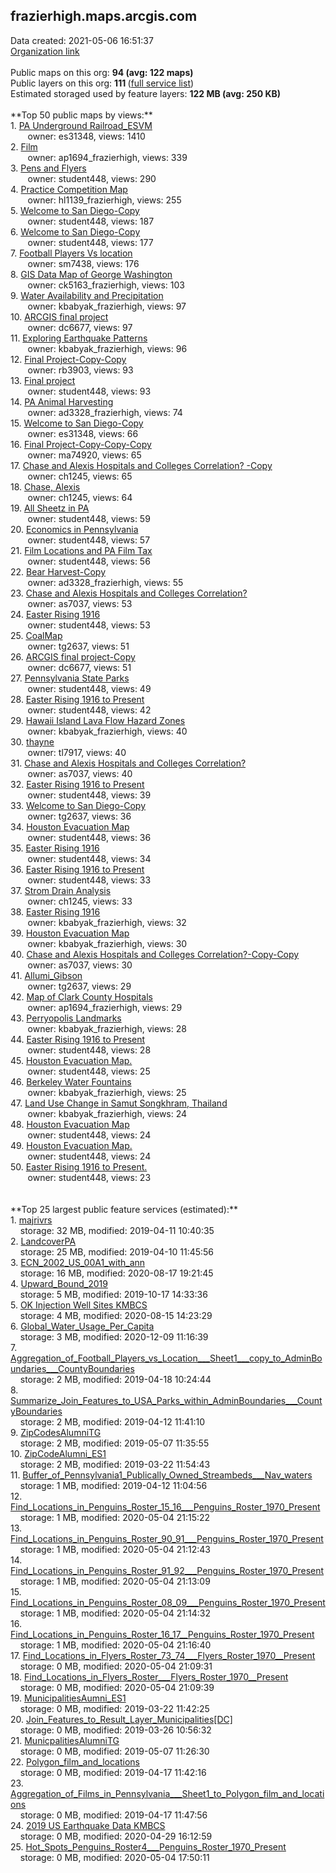 <h2>frazierhigh.maps.arcgis.com</h2> Data created: 2021-05-06 16:51:37 <br /><a target='new' href='https://frazierhigh.maps.arcgis.com'>Organization link</a><br /><br />Public maps on this org: <b>94 (avg: 122 maps)</b><br />Public layers on this org: <b>111 </b>(<a target='new' href='https://services.arcgis.com/sRvAnyIC4ZkFCTae/ArcGIS/rest/services'>full service list</a>)<br />Estimated storaged used by feature layers: <b>122 MB (avg: 250 KB)</b><br /><br />**Top 50 public maps by views:**<br />  1. <a target='new' href='https://www.arcgis.com/home/item.html?id=05b76906c58b4dff839560e806b4a133'>PA Underground Railroad_ESVM</a> <br />  &nbsp;&nbsp;&nbsp;&nbsp; &nbsp;&nbsp;owner: es31348, views: 1410<br />  2. <a target='new' href='https://www.arcgis.com/home/item.html?id=1a9f5b2542df4e3b92679f3c5de2bd4a'>Film</a> <br />  &nbsp;&nbsp;&nbsp;&nbsp; &nbsp;&nbsp;owner: ap1694_frazierhigh, views: 339<br />  3. <a target='new' href='https://www.arcgis.com/home/item.html?id=b429e50d564a41ac9787e47b4a6d66be'>Pens and Flyers</a> <br />  &nbsp;&nbsp;&nbsp;&nbsp; &nbsp;&nbsp;owner: student448, views: 290<br />  4. <a target='new' href='https://www.arcgis.com/home/item.html?id=86a62dc32baa46be8896304e8bc8e4d0'>Practice Competition Map</a> <br />  &nbsp;&nbsp;&nbsp;&nbsp; &nbsp;&nbsp;owner: hl1139_frazierhigh, views: 255<br />  5. <a target='new' href='https://www.arcgis.com/home/item.html?id=43cab1a8388b46febd21bf955b535cd8'>Welcome to San Diego-Copy</a> <br />  &nbsp;&nbsp;&nbsp;&nbsp; &nbsp;&nbsp;owner: student448, views: 187<br />  6. <a target='new' href='https://www.arcgis.com/home/item.html?id=766bd463a0874e918c8978e0954380e1'>Welcome to San Diego-Copy</a> <br />  &nbsp;&nbsp;&nbsp;&nbsp; &nbsp;&nbsp;owner: student448, views: 177<br />  7. <a target='new' href='https://www.arcgis.com/home/item.html?id=275ade1333014a86b0954b9e462f744b'>Football Players Vs location</a> <br />  &nbsp;&nbsp;&nbsp;&nbsp; &nbsp;&nbsp;owner: sm7438, views: 176<br />  8. <a target='new' href='https://www.arcgis.com/home/item.html?id=89420fed19644d3bbc0da4121e05e71e'>GIS Data Map of George Washington</a> <br />  &nbsp;&nbsp;&nbsp;&nbsp; &nbsp;&nbsp;owner: ck5163_frazierhigh, views: 103<br />  9. <a target='new' href='https://www.arcgis.com/home/item.html?id=b639c18bc9a74c0a909c0a97448cb13f'>Water Availability and Precipitation</a> <br />  &nbsp;&nbsp;&nbsp;&nbsp; &nbsp;&nbsp;owner: kbabyak_frazierhigh, views: 97<br />  10. <a target='new' href='https://www.arcgis.com/home/item.html?id=98ccfa940198459d94b79e3a158f5182'>ARCGIS final project</a> <br />  &nbsp;&nbsp;&nbsp;&nbsp; &nbsp;&nbsp;owner: dc6677, views: 97<br />  11. <a target='new' href='https://www.arcgis.com/home/item.html?id=bf4400d8d1684feeac8e01cc9f5e9786'>Exploring Earthquake Patterns</a> <br />  &nbsp;&nbsp;&nbsp;&nbsp; &nbsp;&nbsp;owner: kbabyak_frazierhigh, views: 96<br />  12. <a target='new' href='https://www.arcgis.com/home/item.html?id=59eed9cf6e9b424da622e6faba8328cc'>Final Project-Copy-Copy</a> <br />  &nbsp;&nbsp;&nbsp;&nbsp; &nbsp;&nbsp;owner: rb3903, views: 93<br />  13. <a target='new' href='https://www.arcgis.com/home/item.html?id=55de7b666c05487b88565a8ba21975e4'>Final project</a> <br />  &nbsp;&nbsp;&nbsp;&nbsp; &nbsp;&nbsp;owner: student448, views: 93<br />  14. <a target='new' href='https://www.arcgis.com/home/item.html?id=e322e7d0fa4047afb560e4dc36620738'>PA Animal Harvesting</a> <br />  &nbsp;&nbsp;&nbsp;&nbsp; &nbsp;&nbsp;owner: ad3328_frazierhigh, views: 74<br />  15. <a target='new' href='https://www.arcgis.com/home/item.html?id=efef7bbc14c843ae9145a6ab79c5ce8f'>Welcome to San Diego-Copy</a> <br />  &nbsp;&nbsp;&nbsp;&nbsp; &nbsp;&nbsp;owner: es31348, views: 66<br />  16. <a target='new' href='https://www.arcgis.com/home/item.html?id=97ba6fd142fd4e5db0cfb48bcb400443'>Final Project-Copy-Copy-Copy</a> <br />  &nbsp;&nbsp;&nbsp;&nbsp; &nbsp;&nbsp;owner: ma74920, views: 65<br />  17. <a target='new' href='https://www.arcgis.com/home/item.html?id=717921dcbcc94e3a85fd63890292f917'>Chase and Alexis Hospitals and Colleges Correlation? -Copy</a> <br />  &nbsp;&nbsp;&nbsp;&nbsp; &nbsp;&nbsp;owner: ch1245, views: 65<br />  18. <a target='new' href='https://www.arcgis.com/home/item.html?id=06befc843ed341c58a65704d05a0e20a'>Chase, Alexis</a> <br />  &nbsp;&nbsp;&nbsp;&nbsp; &nbsp;&nbsp;owner: ch1245, views: 64<br />  19. <a target='new' href='https://www.arcgis.com/home/item.html?id=e6e13c2def1245c2bdde4bcfa4a999cc'>All Sheetz in PA</a> <br />  &nbsp;&nbsp;&nbsp;&nbsp; &nbsp;&nbsp;owner: student448, views: 59<br />  20. <a target='new' href='https://www.arcgis.com/home/item.html?id=edeee38983f441ab9786ab918a70cbd3'>Economics in Pennsylvania</a> <br />  &nbsp;&nbsp;&nbsp;&nbsp; &nbsp;&nbsp;owner: student448, views: 57<br />  21. <a target='new' href='https://www.arcgis.com/home/item.html?id=78e28db0f6df4a3286d9d09c1bec0f11'>Film Locations and PA Film Tax</a> <br />  &nbsp;&nbsp;&nbsp;&nbsp; &nbsp;&nbsp;owner: student448, views: 56<br />  22. <a target='new' href='https://www.arcgis.com/home/item.html?id=be938765af64479db47d25efea7c8e38'>Bear Harvest-Copy</a> <br />  &nbsp;&nbsp;&nbsp;&nbsp; &nbsp;&nbsp;owner: ad3328_frazierhigh, views: 55<br />  23. <a target='new' href='https://www.arcgis.com/home/item.html?id=22399ac0e2c241e39d8f0d35f91c786c'>Chase and Alexis Hospitals and Colleges Correlation?</a> <br />  &nbsp;&nbsp;&nbsp;&nbsp; &nbsp;&nbsp;owner: as7037, views: 53<br />  24. <a target='new' href='https://www.arcgis.com/home/item.html?id=1ac5f644d2b1493ebb9cd81345d879ca'>Easter Rising 1916</a> <br />  &nbsp;&nbsp;&nbsp;&nbsp; &nbsp;&nbsp;owner: student448, views: 53<br />  25. <a target='new' href='https://www.arcgis.com/home/item.html?id=7a508588d3144427ac1fd20c4787795c'>CoalMap</a> <br />  &nbsp;&nbsp;&nbsp;&nbsp; &nbsp;&nbsp;owner: tg2637, views: 51<br />  26. <a target='new' href='https://www.arcgis.com/home/item.html?id=b90fe441f5434db5ae9c870c452c9344'>ARCGIS final project-Copy</a> <br />  &nbsp;&nbsp;&nbsp;&nbsp; &nbsp;&nbsp;owner: dc6677, views: 51<br />  27. <a target='new' href='https://www.arcgis.com/home/item.html?id=b6c38b57ff0a4cbd8f60cceecfb62ad5'>Pennsylvania State Parks</a> <br />  &nbsp;&nbsp;&nbsp;&nbsp; &nbsp;&nbsp;owner: student448, views: 49<br />  28. <a target='new' href='https://www.arcgis.com/home/item.html?id=575248be9a53417fa9c0db6dcd4ee6f2'>Easter Rising 1916 to Present</a> <br />  &nbsp;&nbsp;&nbsp;&nbsp; &nbsp;&nbsp;owner: student448, views: 42<br />  29. <a target='new' href='https://www.arcgis.com/home/item.html?id=5129b3a603cc4f12a6714a0a7a63c1c0'>Hawaii Island Lava Flow Hazard Zones</a> <br />  &nbsp;&nbsp;&nbsp;&nbsp; &nbsp;&nbsp;owner: kbabyak_frazierhigh, views: 40<br />  30. <a target='new' href='https://www.arcgis.com/home/item.html?id=b9bb87f06a5c47eab5a92adc2eca446b'>thayne</a> <br />  &nbsp;&nbsp;&nbsp;&nbsp; &nbsp;&nbsp;owner: tl7917, views: 40<br />  31. <a target='new' href='https://www.arcgis.com/home/item.html?id=986ee814ee45434f98c8f94c9ab9a104'>Chase and Alexis Hospitals and Colleges Correlation? </a> <br />  &nbsp;&nbsp;&nbsp;&nbsp; &nbsp;&nbsp;owner: as7037, views: 40<br />  32. <a target='new' href='https://www.arcgis.com/home/item.html?id=52ee7a7f478e4945b226aad804f05bd9'>Easter Rising 1916 to Present</a> <br />  &nbsp;&nbsp;&nbsp;&nbsp; &nbsp;&nbsp;owner: student448, views: 39<br />  33. <a target='new' href='https://www.arcgis.com/home/item.html?id=c558e88edbbd4299b295103065e80241'>Welcome to San Diego-Copy</a> <br />  &nbsp;&nbsp;&nbsp;&nbsp; &nbsp;&nbsp;owner: tg2637, views: 36<br />  34. <a target='new' href='https://www.arcgis.com/home/item.html?id=68a4452ff2ce44efb04c0e760fe1257f'>Houston Evacuation Map</a> <br />  &nbsp;&nbsp;&nbsp;&nbsp; &nbsp;&nbsp;owner: student448, views: 36<br />  35. <a target='new' href='https://www.arcgis.com/home/item.html?id=ed3e099f4f2d4b8580fa1fca4bf7252f'>Easter Rising 1916</a> <br />  &nbsp;&nbsp;&nbsp;&nbsp; &nbsp;&nbsp;owner: student448, views: 34<br />  36. <a target='new' href='https://www.arcgis.com/home/item.html?id=133295da1f294bcebc6f67d2915e9d76'>Easter Rising 1916 to Present</a> <br />  &nbsp;&nbsp;&nbsp;&nbsp; &nbsp;&nbsp;owner: student448, views: 33<br />  37. <a target='new' href='https://www.arcgis.com/home/item.html?id=83f2b36494914358afab51f18a4328ca'>Strom Drain Analysis</a> <br />  &nbsp;&nbsp;&nbsp;&nbsp; &nbsp;&nbsp;owner: ch1245, views: 33<br />  38. <a target='new' href='https://www.arcgis.com/home/item.html?id=4f632b42b0e44270b3975486c839a869'>Easter Rising 1916</a> <br />  &nbsp;&nbsp;&nbsp;&nbsp; &nbsp;&nbsp;owner: kbabyak_frazierhigh, views: 32<br />  39. <a target='new' href='https://www.arcgis.com/home/item.html?id=fb0da334a3cd4c888e79a346fc97be8e'>Houston Evacuation Map</a> <br />  &nbsp;&nbsp;&nbsp;&nbsp; &nbsp;&nbsp;owner: kbabyak_frazierhigh, views: 30<br />  40. <a target='new' href='https://www.arcgis.com/home/item.html?id=351b9372c5b845be9c6e5f5927855c51'>Chase and Alexis Hospitals and Colleges Correlation?-Copy-Copy</a> <br />  &nbsp;&nbsp;&nbsp;&nbsp; &nbsp;&nbsp;owner: as7037, views: 30<br />  41. <a target='new' href='https://www.arcgis.com/home/item.html?id=2d49a78e3c434144abdd8da8f9900071'>Allumi_Gibson</a> <br />  &nbsp;&nbsp;&nbsp;&nbsp; &nbsp;&nbsp;owner: tg2637, views: 29<br />  42. <a target='new' href='https://www.arcgis.com/home/item.html?id=c5f5bf5d48c74937874fe00f6af7f12a'>Map of Clark County Hospitals</a> <br />  &nbsp;&nbsp;&nbsp;&nbsp; &nbsp;&nbsp;owner: ap1694_frazierhigh, views: 29<br />  43. <a target='new' href='https://www.arcgis.com/home/item.html?id=898d46756e0d48e2acfd9167dc8e1909'>Perryopolis Landmarks</a> <br />  &nbsp;&nbsp;&nbsp;&nbsp; &nbsp;&nbsp;owner: kbabyak_frazierhigh, views: 28<br />  44. <a target='new' href='https://www.arcgis.com/home/item.html?id=4f2214f278484ecc8554774297d94abf'>Easter Rising 1916 to Present</a> <br />  &nbsp;&nbsp;&nbsp;&nbsp; &nbsp;&nbsp;owner: student448, views: 28<br />  45. <a target='new' href='https://www.arcgis.com/home/item.html?id=33c25f0597ad4cd6805ddfc6ca19e3a2'>Houston Evacuation Map.</a> <br />  &nbsp;&nbsp;&nbsp;&nbsp; &nbsp;&nbsp;owner: student448, views: 25<br />  46. <a target='new' href='https://www.arcgis.com/home/item.html?id=3b3179d1be504c43b7e361775e85b311'>Berkeley Water Fountains</a> <br />  &nbsp;&nbsp;&nbsp;&nbsp; &nbsp;&nbsp;owner: kbabyak_frazierhigh, views: 25<br />  47. <a target='new' href='https://www.arcgis.com/home/item.html?id=1ea017065c1c437199b7180ebada8e84'>Land Use Change in Samut Songkhram, Thailand</a> <br />  &nbsp;&nbsp;&nbsp;&nbsp; &nbsp;&nbsp;owner: kbabyak_frazierhigh, views: 24<br />  48. <a target='new' href='https://www.arcgis.com/home/item.html?id=4bce6f064d384c3a8205647eaf2e8828'>Houston Evacuation Map</a> <br />  &nbsp;&nbsp;&nbsp;&nbsp; &nbsp;&nbsp;owner: student448, views: 24<br />  49. <a target='new' href='https://www.arcgis.com/home/item.html?id=11dbd04f05fb4383922937fe9b76d076'>Houston Evacuation Map.</a> <br />  &nbsp;&nbsp;&nbsp;&nbsp; &nbsp;&nbsp;owner: student448, views: 24<br />  50. <a target='new' href='https://www.arcgis.com/home/item.html?id=aa1a584da71e47b3808e1e7343420d01'>Easter Rising 1916 to Present.</a> <br />  &nbsp;&nbsp;&nbsp;&nbsp; &nbsp;&nbsp;owner: student448, views: 23<br /><br /><br />**Top 25 largest public feature services (estimated):**<br /> 1. <a target='new' href='https://www.arcgis.com/home/item.html?id=4ca3b80c553444eca5616715e4b5f732'>majrivrs</a><br /> &nbsp;&nbsp;&nbsp;&nbsp;storage: 32 MB, modified: 2019-04-11 10:40:35<br /> 2. <a target='new' href='https://www.arcgis.com/home/item.html?id=ed938a6978b24d27a01c82ba35ed0782'>LandcoverPA</a><br /> &nbsp;&nbsp;&nbsp;&nbsp;storage: 25 MB, modified: 2019-04-10 11:45:56<br /> 3. <a target='new' href='https://www.arcgis.com/home/item.html?id=887c0a60e9a7454782240d84b73bab1e'>ECN_2002_US_00A1_with_ann</a><br /> &nbsp;&nbsp;&nbsp;&nbsp;storage: 16 MB, modified: 2020-08-17 19:21:45<br /> 4. <a target='new' href='https://www.arcgis.com/home/item.html?id=cd3b9e6a081744ffafd1f25a3a18f923'>Upward_Bound_2019</a><br /> &nbsp;&nbsp;&nbsp;&nbsp;storage: 5 MB, modified: 2019-10-17 14:33:36<br /> 5. <a target='new' href='https://www.arcgis.com/home/item.html?id=8994765094674cea86c4b16f176394a1'>OK Injection Well Sites KMBCS</a><br /> &nbsp;&nbsp;&nbsp;&nbsp;storage: 4 MB, modified: 2020-08-15 14:23:29<br /> 6. <a target='new' href='https://www.arcgis.com/home/item.html?id=e8b59e3da06848bd8784a4ca05e1024a'>Global_Water_Usage_Per_Capita</a><br /> &nbsp;&nbsp;&nbsp;&nbsp;storage: 3 MB, modified: 2020-12-09 11:16:39<br /> 7. <a target='new' href='https://www.arcgis.com/home/item.html?id=084e8247b48c4228bfce20e5ae546fce'>Aggregation_of_Football_Players_vs_Location___Sheet1___copy_to_AdminBoundaries___CountyBoundaries</a><br /> &nbsp;&nbsp;&nbsp;&nbsp;storage: 2 MB, modified: 2019-04-18 10:24:44<br /> 8. <a target='new' href='https://www.arcgis.com/home/item.html?id=5d01de32930c48f6b990dc379ee0027d'>Summarize_Join_Features_to_USA_Parks_within_AdminBoundaries___CountyBoundaries</a><br /> &nbsp;&nbsp;&nbsp;&nbsp;storage: 2 MB, modified: 2019-04-12 11:41:10<br /> 9. <a target='new' href='https://www.arcgis.com/home/item.html?id=5fe97a2dd3d04bf7a145c7216c763f85'>ZipCodesAlumniTG</a><br /> &nbsp;&nbsp;&nbsp;&nbsp;storage: 2 MB, modified: 2019-05-07 11:35:55<br /> 10. <a target='new' href='https://www.arcgis.com/home/item.html?id=c4550c540ef44487b20968faea25219c'>ZipCodeAlumni_ES1</a><br /> &nbsp;&nbsp;&nbsp;&nbsp;storage: 2 MB, modified: 2019-03-22 11:54:43<br /> 11. <a target='new' href='https://www.arcgis.com/home/item.html?id=b7fae7ff6862491d91e3b70dd108b6b5'>Buffer_of_Pennsylvania1_Publically_Owned_Streambeds___Nav_waters</a><br /> &nbsp;&nbsp;&nbsp;&nbsp;storage: 1 MB, modified: 2019-04-12 11:04:56<br /> 12. <a target='new' href='https://www.arcgis.com/home/item.html?id=298c59c5b2fc40ce84754f87dfa7f234'>Find_Locations_in_Penguins_Roster_15_16___Penguins_Roster_1970_Present</a><br /> &nbsp;&nbsp;&nbsp;&nbsp;storage: 1 MB, modified: 2020-05-04 21:15:22<br /> 13. <a target='new' href='https://www.arcgis.com/home/item.html?id=12ebd1b31bbc4285b028df77be4dc2e7'>Find_Locations_in_Penguins_Roster_90_91___Penguins_Roster_1970_Present</a><br /> &nbsp;&nbsp;&nbsp;&nbsp;storage: 1 MB, modified: 2020-05-04 21:12:43<br /> 14. <a target='new' href='https://www.arcgis.com/home/item.html?id=32a4f87a0917412e8f476afc70b36d52'>Find_Locations_in_Penguins_Roster_91_92___Penguins_Roster_1970_Present</a><br /> &nbsp;&nbsp;&nbsp;&nbsp;storage: 1 MB, modified: 2020-05-04 21:13:09<br /> 15. <a target='new' href='https://www.arcgis.com/home/item.html?id=e9b9bc64834a4f48afa10bed2fb4fafa'>Find_Locations_in_Penguins_Roster_08_09___Penguins_Roster_1970_Present</a><br /> &nbsp;&nbsp;&nbsp;&nbsp;storage: 1 MB, modified: 2020-05-04 21:14:32<br /> 16. <a target='new' href='https://www.arcgis.com/home/item.html?id=09deaed193e1480eaf039823dbd00e26'>Find_Locations_in_Penguins_Roster_16_17__Penguins_Roster_1970_Present</a><br /> &nbsp;&nbsp;&nbsp;&nbsp;storage: 1 MB, modified: 2020-05-04 21:16:40<br /> 17. <a target='new' href='https://www.arcgis.com/home/item.html?id=daab1ab05d254b5481da71dbd2de8856'>Find_Locations_in_Flyers_Roster_73_74___Flyers_Roster_1970__Present</a><br /> &nbsp;&nbsp;&nbsp;&nbsp;storage: 0 MB, modified: 2020-05-04 21:09:31<br /> 18. <a target='new' href='https://www.arcgis.com/home/item.html?id=2ec86176fa83406fa3c07d23370a5b76'>Find_Locations_in_Flyers_Roster___Flyers_Roster_1970__Present</a><br /> &nbsp;&nbsp;&nbsp;&nbsp;storage: 0 MB, modified: 2020-05-04 21:09:39<br /> 19. <a target='new' href='https://www.arcgis.com/home/item.html?id=79c4dfe35a1145b685b901f75fab316c'>MunicipalitiesAumni_ES1</a><br /> &nbsp;&nbsp;&nbsp;&nbsp;storage: 0 MB, modified: 2019-03-22 11:42:25<br /> 20. <a target='new' href='https://www.arcgis.com/home/item.html?id=96d886c8ec4e4294bc4b5849402995a2'>Join_Features_to_Result_Layer_Municipalities[DC]</a><br /> &nbsp;&nbsp;&nbsp;&nbsp;storage: 0 MB, modified: 2019-03-26 10:56:32<br /> 21. <a target='new' href='https://www.arcgis.com/home/item.html?id=3edd6ee58ac14e119721af7a37465d01'>MunicpalitiesAlumniTG</a><br /> &nbsp;&nbsp;&nbsp;&nbsp;storage: 0 MB, modified: 2019-05-07 11:26:30<br /> 22. <a target='new' href='https://www.arcgis.com/home/item.html?id=e7b3f9d448e24a1e8e49dc7b8d13226b'>Polygon_film_and_locations</a><br /> &nbsp;&nbsp;&nbsp;&nbsp;storage: 0 MB, modified: 2019-04-17 11:42:16<br /> 23. <a target='new' href='https://www.arcgis.com/home/item.html?id=b068e4f7076d4b09a60c5af233fb03aa'>Aggregation_of_Films_in_Pennsylvania___Sheet1_to_Polygon_film_and_locations</a><br /> &nbsp;&nbsp;&nbsp;&nbsp;storage: 0 MB, modified: 2019-04-17 11:47:56<br /> 24. <a target='new' href='https://www.arcgis.com/home/item.html?id=388236a7043b4adfa6c0982679815323'>2019 US Earthquake Data KMBCS</a><br /> &nbsp;&nbsp;&nbsp;&nbsp;storage: 0 MB, modified: 2020-04-29 16:12:59<br /> 25. <a target='new' href='https://www.arcgis.com/home/item.html?id=ccb59750e4664560adb6737eaf01effc'>Hot_Spots_Penguins_Roster4___Penguins_Roster_1970_Present</a><br /> &nbsp;&nbsp;&nbsp;&nbsp;storage: 0 MB, modified: 2020-05-04 17:50:11<br />